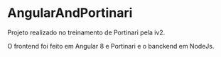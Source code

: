# AngularAndPortinari

Projeto realizado no treinamento de Portinari pela iv2.

O frontend foi feito em Angular 8 e Portinari e o banckend em NodeJs.
